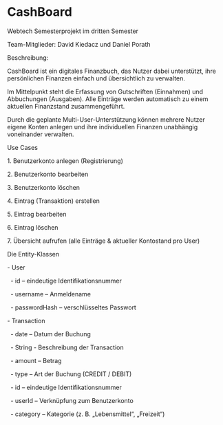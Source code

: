 # CashBoard

Webtech Semesterprojekt im dritten Semester

Team-Mitglieder: David Kiedacz und Daniel Porath

Beschreibung: 

CashBoard ist ein digitales Finanzbuch, das Nutzer dabei unterstützt, ihre persönlichen Finanzen einfach und übersichtlich zu verwalten.

Im Mittelpunkt steht die Erfassung von Gutschriften (Einnahmen) und Abbuchungen (Ausgaben). Alle Einträge werden automatisch zu einem aktuellen Finanzstand zusammengeführt.

Durch die geplante Multi-User-Unterstützung können mehrere Nutzer eigene Konten anlegen und ihre individuellen Finanzen unabhängig voneinander verwalten.


Use Cases

1\. Benutzerkonto anlegen (Registrierung)

2\. Benutzerkonto bearbeiten

3\. Benutzerkonto löschen

4\. Eintrag (Transaktion) erstellen

5\. Eintrag bearbeiten

6\. Eintrag löschen

7\. Übersicht aufrufen (alle Einträge \& aktueller Kontostand pro User)





Die Entity-Klassen



\- User

&nbsp;	- id – eindeutige Identifikationsnummer

&nbsp;	- username – Anmeldename

&nbsp;	- passwordHash – verschlüsseltes Passwort



\- Transaction

&nbsp;	- date – Datum der Buchung

&nbsp;	- String - Beschreibung der Transaction

&nbsp;	- amount – Betrag

&nbsp;	- type – Art der Buchung (CREDIT / DEBIT)

&nbsp;	- id – eindeutige Identifikationsnummer

&nbsp;	- userId – Verknüpfung zum Benutzerkonto

&nbsp;	- category – Kategorie (z. B. „Lebensmittel“, „Freizeit“)



